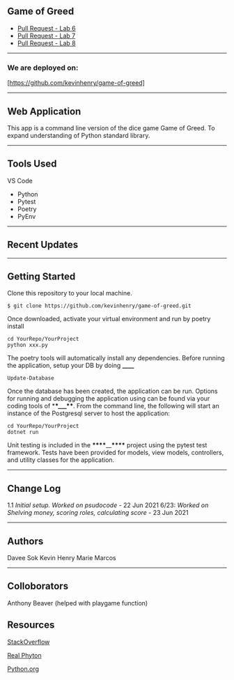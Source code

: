 ## Game of Greed

- [Pull Request - Lab 6](https://github.com/kevinhenry/game-of-greed/pull/1)
- [Pull Request - Lab 7](https://github.com/kevinhenry/game-of-greed/pull/2)
- [Pull Request - Lab 8](https://github.com/kevinhenry/game-of-greed/pull/4)

---

### We are deployed on:

[https://github.com/kevinhenry/game-of-greed]

---

## Web Application

This app is a command line version of the dice game Game of Greed. To expand understanding of Python standard library.

---

## Tools Used

VS Code

- Python
- Pytest
- Poetry
- PyEnv

---

## Recent Updates

---

## Getting Started

Clone this repository to your local machine.

```
$ git clone https://github.com/kevinhenry/game-of-greed.git
```

Once downloaded, activate your virtual environment and run by poetry install

```
cd YourRepo/YourProject
python xxx.py
```

The poetry tools will automatically install any dependencies. Before running the application, setup your DB by doing **\_\_\_\_**

```
Update-Database
```

Once the database has been created, the application can be run. Options for running and debugging the application using can be found via your coding tools of \***\*\_\_\_\*\***. From the command line, the following will start an instance of the Postgresql server to host the application:

```
cd YourRepo/YourProject
dotnet run
```

Unit testing is included in the **\*\*\*\***\_\_**\*\*\*\*** project using the pytest test framework. Tests have been provided for models, view models, controllers, and utility classes for the application.

---

## Change Log

1.1 _Initial setup. Worked on psudocode_ - 22 Jun 2021
6/23: _Worked on Shelving money, scoring roles, calculating score_ - 23 Jun 2021

---

## Authors

Davee Sok
Kevin Henry
Marie Marcos

---

## Colloborators

Anthony Beaver (helped with playgame function)

## Resources

[StackOverflow](https://codereview.stackexchange.com/questions/75160/python-greed-roll)

[Real Phyton](https://realpython.com/iterate-through-dictionary-python/)

[Python.org](https://docs.python.org/3/library/collections.html#collections.Counter)
